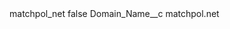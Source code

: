 <?xml version="1.0" encoding="UTF-8"?>
<CustomMetadata xmlns="http://soap.sforce.com/2006/04/metadata" xmlns:xsi="http://www.w3.org/2001/XMLSchema-instance" xmlns:xsd="http://www.w3.org/2001/XMLSchema">
    <label>matchpol_net</label>
    <protected>false</protected>
    <values>
        <field>Domain_Name__c</field>
        <value xsi:type="xsd:string">matchpol.net</value>
    </values>
</CustomMetadata>
